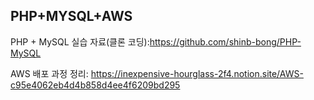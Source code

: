 PHP+MYSQL+AWS
---
PHP + MySQL 실습 자료(클론 코딩):https://github.com/shinb-bong/PHP-MySQL


AWS 배포 과정 정리: https://inexpensive-hourglass-2f4.notion.site/AWS-c95e4062eb4d4b858d4ee4f6209bd295

